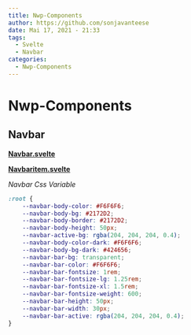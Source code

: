 ```yaml
---
title: Nwp-Components
author: https://github.com/sonjavanteese
date: Mai 17, 2021 - 21:33 
tags:
  - Svelte
  - Navbar
categories:
  - Nwp-Components
---
```


# Nwp-Components

## Navbar

<a href="NwpNavbar.md" target="_blank">**Navbar.svelte**</a>

<a href="NwpNavbaritem.md" target="_blank">**Navbaritem.svelte**</a>


*Navbar Css Variable*

```css
:root {
    --navbar-body-color: #F6F6F6; 
    --navbar-body-bg: #2172D2; 
    --navbar-body-border: #2172D2; 
    --navbar-body-height: 50px; 
    --navbar-active-bg: rgba(204, 204, 204, 0.4); 
    --navbar-body-color-dark: #F6F6F6; 
    --navbar-body-bg-dark: #424656; 
    --navbar-bar-bg: transparent; 
    --navbar-bar-color: #F6F6F6; 
    --navbar-bar-fontsize: 1rem; 
    --navbar-bar-fontsize-lg: 1.25rem; 
    --navbar-bar-fontsize-xl: 1.5rem; 
    --navbar-bar-fontsize-weight: 600; 
    --navbar-bar-height: 50px; 
    --navbar-bar-width: 30px; 
    --navbar-bar-active: rgba(204, 204, 204, 0.4);
}
```


